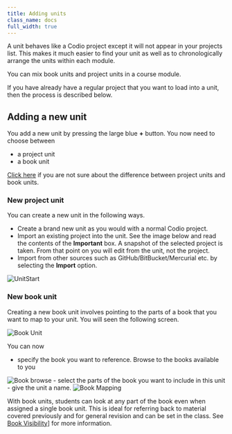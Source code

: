 ```yaml
---
title: Adding units
class_name: docs
full_width: true
---
```


A unit behaves like a Codio project except it will not appear in your projects list. This makes it much easier to find your unit as well as to chronologically arrange the units within each module.

You can mix book units and project units in a course module.

If you have already have a regular project that you want to load into a unit, then the process is described below.

## Adding a new unit
You add a new unit by pressing the large blue **+** button. You now need to choose between 

- a project unit
- a book unit

[Click here](/docs/content/authoring/3ways) if you are not sure about the difference between project units and book units.

<a name="projectunit"></a>
### New project unit
You can create a new unit in the following ways.

- Create a brand new unit as you would with a normal Codio project.
- Import an existing project into the unit. See the image below and read the contents of the **Important** box. A snapshot of the selected project is taken. From that point on you will edit from the unit, not the project.
- Import from other sources such as GitHub/BitBucket/Mercurial etc. by selecting the **Import** option.

<img alt="UnitStart" src="/img/docs/unitstart.png" class="simple"/>

<a name="createbook"></a>

### New book unit
Creating a new book unit involves pointing to the parts of a book that you want to map to your unit. You will seen the following screen.

<img alt="Book Unit" src="/img/docs/newbook.png" class="simple"/>

You can now 

- specify the book you want to reference. Browse to the books available to you
<img alt="Book browse" src="/img/docs/selectbook.png" class="simple"/>
- select the parts of the book you want to include in this unit
- give the unit a name.

<img alt="Book Mapping" src="/img/docs/bookmapping.png" class="simple"/>


With book units, students can look at any part of the book even when assigned a single book unit. This is ideal for referring back to material covered previously and for general revision and can be set in the class. See [Book Visibility](/docs/classes/classmanagement/bookvisibility)] for more information.








